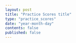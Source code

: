 ```yaml
---
layout: post
title: "Practice Scores title"
type: "practice_scores"
date: "year-month-day"
contents: false
published: false
---
```



<!---  add your title for practice scores (maybe "Practice 1 Scores") and set the published to 'true' when you want students to see it or if you want to see it in your local server, all dates are numeral, so the only valid date is something like 2021-03-11 for March 11, 2021, keep the double quotes. other than that, the file is .md, so use markdown syntax and latex to write, no html, but you can if you want. --->
